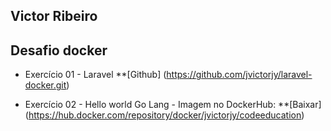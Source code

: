 ## Victor Ribeiro

## Desafio docker 

- Exercício 01 - Laravel **[Github] (https://github.com/jvictorjy/laravel-docker.git)

- Exercício 02 - Hello world Go Lang -
Imagem no DockerHub: **[Baixar] (https://hub.docker.com/repository/docker/jvictorjy/codeeducation) 
